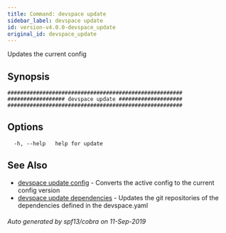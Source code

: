```yaml
---
title: Command: devspace update
sidebar_label: devspace update
id: version-v4.0.0-devspace_update
original_id: devspace_update
---
```



Updates the current config

## Synopsis


```
#######################################################
################## devspace update ####################
#######################################################
```
## Options

```
  -h, --help   help for update
```

## See Also
* [devspace update config](/docs/cli/commands/devspace_update_config)	 - Converts the active config to the current config version
* [devspace update dependencies](/docs/cli/commands/devspace_update_dependencies)	 - Updates the git repositories of the dependencies defined in the devspace.yaml

###### Auto generated by spf13/cobra on 11-Sep-2019
